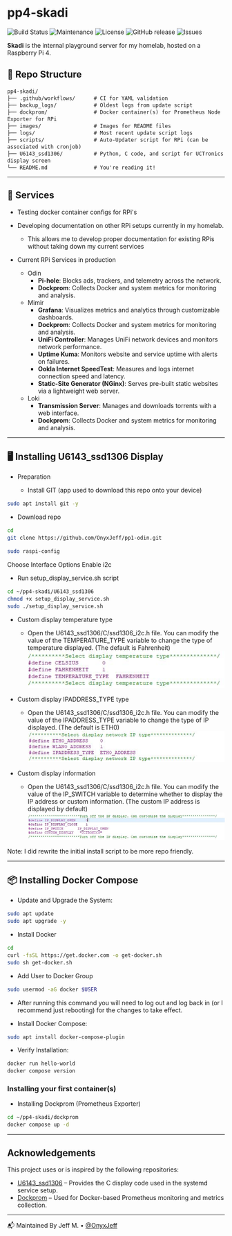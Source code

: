 # pp4-skadi

![Build Status](https://github.com/OnyxJeff/pp4-skadi/actions/workflows/build.yml/badge.svg)
![Maintenance](https://img.shields.io/maintenance/yes/2025.svg)
![License](https://img.shields.io/badge/license-MIT-green.svg)
![GitHub release](https://img.shields.io/github/v/release/OnyxJeff/pp4-skadi)
![Issues](https://img.shields.io/github/issues/OnyxJeff/pp4-skadi)

**Skadi** is the internal playground server for my homelab, hosted on a Raspberry Pi 4.

## 📁 Repo Structure

```text
pp4-skadi/
├── .github/workflows/      # CI for YAML validation
├── backup_logs/            # Oldest logs from update script
├── dockprom/               # Docker container(s) for Prometheus Node Exporter for RPi
├── images/                 # Images for README files
├── logs/                   # Most recent update script logs
├── scripts/                # Auto-Updater script for RPi (can be associated with cronjob)
├── U6143_ssd1306/          # Python, C code, and script for UCTronics display screen
└── README.md               # You're reading it!
```

---

## 🧰 Services
- Testing docker container configs for RPi's

- Developing documentation on other RPi setups currently in my homelab.
  - This allows me to develop proper documentation for existing RPis without taking down my current services

- Current RPi Services in production
  - Odin
    - **Pi-hole**: Blocks ads, trackers, and telemetry across the network.
    - **Dockprom**: Collects Docker and system metrics for monitoring and analysis.
  - Mimir
    - **Grafana**: Visualizes metrics and analytics through customizable dashboards.
    - **Dockprom**: Collects Docker and system metrics for monitoring and analysis.
    - **UniFi Controller**: Manages UniFi network devices and monitors network performance.
    - **Uptime Kuma**: Monitors website and service uptime with alerts on failures.
    - **Ookla Internet SpeedTest**: Measures and logs internet connection speed and latency.
    - **Static-Site Generator (NGinx)**: Serves pre-built static websites via a lightweight web server.
  - Loki
    - **Transmission Server**: Manages and downloads torrents with a web interface.
    - **Dockprom**: Collects Docker and system metrics for monitoring and analysis.

---

## 🖥️ Installing U6143_ssd1306 Display

- Preparation

  - Install GIT (app used to download this repo onto your device)
```bash
sudo apt install git -y
```

  - Download repo
```bash
cd
git clone https://github.com/OnyxJeff/pp1-odin.git
```

```bash
sudo raspi-config
```
Choose Interface Options Enable i2c

- Run setup_display_service.sh script
```bash
cd ~/pp4-skadi/U6143_ssd1306
chmod +x setup_display_service.sh
sudo ./setup_display_service.sh
```

- Custom display temperature type
  - Open the U6143_ssd1306/C/ssd1306_i2c.h file. You can modify the value of the TEMPERATURE_TYPE variable to change the type of temperature displayed. (The default is Fahrenheit)
  ![Select Temperature](images/select_temperature.jpg)

- Custom display IPADDRESS_TYPE type
  - Open the U6143_ssd1306/C/ssd1306_i2c.h file. You can modify the value of the IPADDRESS_TYPE variable to change the type of IP displayed. (The default is ETH0)
  ![Select IP](images/select_ip.jpg)

- Custom display information
  - Open the U6143_ssd1306/C/ssd1306_i2c.h file. You can modify the value of the IP_SWITCH variable to determine whether to display the IP address or custom information. (The custom IP address is displayed by default)
  ![Custom Display](images/custom_display.jpg)

Note: I did rewrite the initial install script to be more repo friendly.

---

## 📦 Installing Docker Compose

- Update and Upgrade the System:
```bash
sudo apt update
sudo apt upgrade -y
```

- Install Docker
```bash
cd
curl -fsSL https://get.docker.com -o get-docker.sh
sudo sh get-docker.sh
```

- Add User to Docker Group
```bash
sudo usermod -aG docker $USER
```

  - After running this command you will need to log out and log back in (or I recommend just rebooting) for the changes to take effect.

- Install Docker Compose:
```bash
sudo apt install docker-compose-plugin
```

- Verify Installation:
```bash
docker run hello-world
docker compose version
```

### Installing your first container(s)

- Installing Dockprom (Prometheus Exporter)
```bash
cd ~/pp4-skadi/dockprom
docker compose up -d
```

---

## Acknowledgements

This project uses or is inspired by the following repositories:

- [U6143_ssd1306](https://github.com/UCTRONICS/U6143_ssd1306) – Provides the C display code used in the systemd service setup.
- [Dockprom](https://github.com/stefanprodan/dockprom) – Used for Docker-based Prometheus monitoring and metrics collection.

---

📬 Maintained By
Jeff M. • [@OnyxJeff](https://www.github.com/onyxjeff)